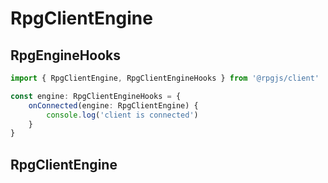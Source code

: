 # RpgClientEngine

## RpgEngineHooks

```ts
import { RpgClientEngine, RpgClientEngineHooks } from '@rpgjs/client'

const engine: RpgClientEngineHooks = {
    onConnected(engine: RpgClientEngine) {
        console.log('client is connected')
    }
}
```

<ApiContent page="RpgEngineHooks" />

## RpgClientEngine

<ApiContent page="RpgClientEngine" />